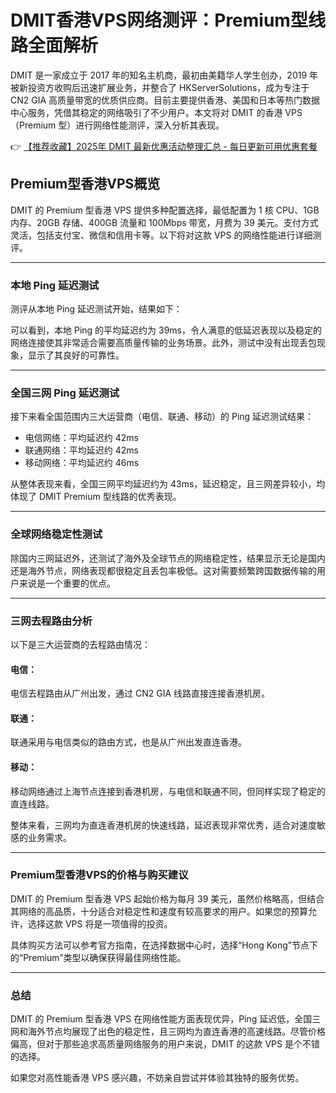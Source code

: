 # DMIT香港VPS网络测评：Premium型线路全面解析

DMIT 是一家成立于 2017 年的知名主机商，最初由美籍华人学生创办，2019 年被新投资方收购后迅速扩展业务，并整合了 HKServerSolutions，成为专注于 CN2 GIA 高质量带宽的优质供应商。目前主要提供香港、美国和日本等热门数据中心服务，凭借其稳定的网络吸引了不少用户。本文将对 DMIT 的香港 VPS（Premium 型）进行网络性能测评，深入分析其表现。

👉 [【推荐收藏】2025年 DMIT 最新优惠活动整理汇总 - 每日更新可用优惠套餐](https://bit.ly/dmit_coupon)

## Premium型香港VPS概览

DMIT 的 Premium 型香港 VPS 提供多种配置选择，最低配置为 1 核 CPU、1GB 内存、20GB 存储、400GB 流量和 100Mbps 带宽，月费为 39 美元。支付方式灵活，包括支付宝、微信和信用卡等。以下将对这款 VPS 的网络性能进行详细测评。

---

### 本地 Ping 延迟测试

测评从本地 Ping 延迟测试开始，结果如下：

可以看到，本地 Ping 的平均延迟约为 39ms，令人满意的低延迟表现以及稳定的网络连接使其非常适合需要高质量传输的业务场景。此外，测试中没有出现丢包现象，显示了其良好的可靠性。

---

### 全国三网 Ping 延迟测试

接下来看全国范围内三大运营商（电信、联通、移动）的 Ping 延迟测试结果：

- 电信网络：平均延迟约 42ms
- 联通网络：平均延迟约 42ms
- 移动网络：平均延迟约 46ms

从整体表现来看，全国三网平均延迟约为 43ms，延迟稳定，且三网差异较小，均体现了 DMIT Premium 型线路的优秀表现。

---

### 全球网络稳定性测试

除国内三网延迟外，还测试了海外及全球节点的网络稳定性，结果显示无论是国内还是海外节点，网络表现都很稳定且丢包率极低。这对需要频繁跨国数据传输的用户来说是一个重要的优点。

---

### 三网去程路由分析

以下是三大运营商的去程路由情况：

#### 电信：
电信去程路由从广州出发，通过 CN2 GIA 线路直接连接香港机房。

#### 联通：
联通采用与电信类似的路由方式，也是从广州出发直连香港。

#### 移动：
移动网络通过上海节点连接到香港机房，与电信和联通不同，但同样实现了稳定的直连线路。

整体来看，三网均为直连香港机房的快速线路，延迟表现非常优秀，适合对速度敏感的业务需求。

---

### Premium型香港VPS的价格与购买建议

DMIT 的 Premium 型香港 VPS 起始价格为每月 39 美元，虽然价格略高，但结合其网络的高品质，十分适合对稳定性和速度有较高要求的用户。如果您的预算允许，选择这款 VPS 将是一项值得的投资。

具体购买方法可以参考官方指南，在选择数据中心时，选择“Hong Kong”节点下的“Premium”类型以确保获得最佳网络性能。

---

### 总结

DMIT 的 Premium 型香港 VPS 在网络性能方面表现优异，Ping 延迟低，全国三网和海外节点均展现了出色的稳定性，且三网均为直连香港的高速线路。尽管价格偏高，但对于那些追求高质量网络服务的用户来说，DMIT 的这款 VPS 是个不错的选择。

如果您对高性能香港 VPS 感兴趣，不妨亲自尝试并体验其独特的服务优势。